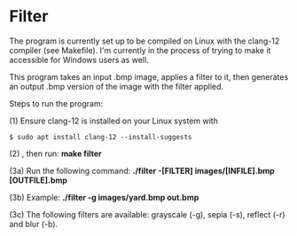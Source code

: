 # Filter

The program is currently set up to be compiled on Linux with the clang-12 compiler (see Makefile). I'm currently in the process of trying to make it accessible for Windows users as well.

This program takes an input .bmp image, applies a filter to it, then generates an output .bmp version of the image with the filter applied.

Steps to run the program:

(1) Ensure clang-12 is installed on your Linux system with
```shell
$ sudo apt install clang-12 --install-suggests
```

(2) , then run: **make filter**

(3a) Run the following command: **./filter -[FILTER] images/[INFILE].bmp [OUTFILE].bmp**

(3b) Example: **./filter -g images/yard.bmp out.bmp**

(3c) The following filters are available: grayscale (-g), sepia (-s), reflect (-r) and blur (-b).
